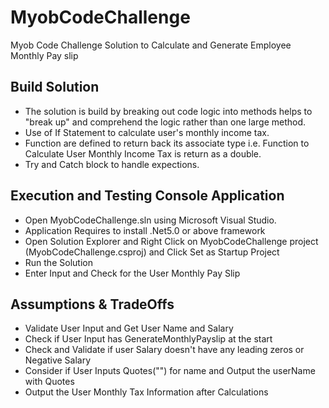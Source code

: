 # MyobCodeChallenge
Myob Code Challenge
Solution to Calculate and Generate Employee Monthly Pay slip

## Build Solution
 
- The solution is build by breaking out code logic into methods helps to "break up" and comprehend the logic rather than one large method.
- Use of If Statement to calculate user's monthly income tax.
- Function are defined to return back its associate type i.e. Function to Calculate User Monthly Income Tax is return as a double.
- Try and Catch block to handle expections.


## Execution and Testing Console Application

- Open MyobCodeChallenge.sln using Microsoft Visual Studio.
- Application Requires to install .Net5.0 or above framework
- Open Solution Explorer and Right Click on MyobCodeChallenge project (MyobCodeChallenge.csproj) and Click Set as Startup Project
- Run the Solution
- Enter Input and Check for the User Monthly Pay Slip

## Assumptions & TradeOffs

- Validate User Input and Get User Name and Salary
- Check if User Input has GenerateMonthlyPayslip at the start
- Check and Validate if user Salary doesn't have any leading zeros or Negative Salary
- Consider if User Inputs Quotes("") for name and Output the userName with Quotes
- Output the User Monthly Tax Information after Calculations  
